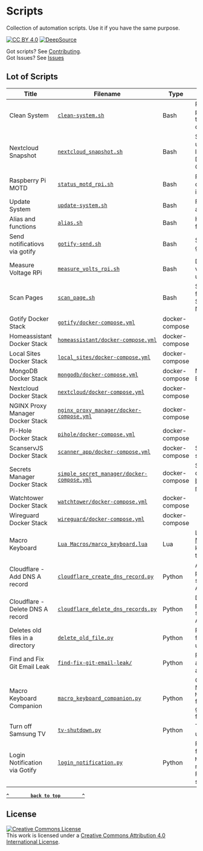 <!-- Generated on 2022-07-19 08:43:53+00:00  -->

<!-- Do not edit this file. Edit README.md/base.md.j2 instead. -->
# Scripts
Collection of automation scripts. Use it if you have the same purpose.

[![CC BY 4.0](https://img.shields.io/badge/license-CC%20BY%204.0-brightgreen)](license.md)
[![DeepSource](https://deepsource.io/gh/bearlike/scripts.svg/)](https://deepsource.io/gh/bearlike/scripts/)

Got scripts? See [Contributing](.github/CONTRIBUTING.md).
<br> Got Issues? See [Issues](https://github.com/bearlike/scripts/issues)

## Lot of Scripts

|              Title               |                                                Filename                                                |      Type      |                                                                    Description                                                                    |
| -------------------------------- | ------------------------------------------------------------------------------------------------------ | -------------- | ------------------------------------------------------------------------------------------------------------------------------------------------- |
| Clean System                     | [`clean-system.sh`](bash/clean-system.sh)                                                              | Bash           | Removing unused `apt` packages, kernels, thumbnail cache, and docker objects.                                                                     |
| Nextcloud Snapshot               | [`nextcloud_snapshot.sh`](bash/nextcloud_snapshot.sh)                                                  | Bash           | Snapshot Nextcloud and uploads to remote locations such as Google Drive. Can be used as a Cronjob.                                                |
| Raspberry Pi MOTD                | [`status_motd_rpi.sh`](bash/status_motd_rpi.sh)                                                        | Bash           | Raspberry Pi MOTD that displays basic system information on login.                                                                                |
| Update System                    | [`update-system.sh`](bash/update-system.sh)                                                            | Bash           | For Updating `apt` Packages and Portainer via docker.                                                                                             |
| Alias and functions              | [`alias.sh`](bash/alias.sh)                                                                            | Bash           | Human friendly aliases and functions                                                                                                              |
| Send notificatiovs via gotify    | [`gotify-send.sh`](bash/gotify-send.sh)                                                                | Bash           | Send notifications via gotify                                                                                                                     |
| Measure Voltage RPi              | [`measure_volts_rpi.sh`](bash/measure_volts_rpi.sh)                                                    | Bash           | Display Raspberry Pi voltage and checks if it is undervolted.                                                                                     |
| Scan Pages                       | [`scan_page.sh`](bash/scan_page.sh)                                                                    | Bash           | Scan a page from my HP flatbed scanner through SANE (Scanner Access Now Easy) interface                                                           |
| Gotify Docker Stack              | [`gotify/docker-compose.yml`](/docker-compose/gotify/docker-compose.yml)                               | docker-compose |                                                                                                                                                   |
| Homeassistant Docker Stack       | [`homeassistant/docker-compose.yml`](/docker-compose/homeassistant/docker-compose.yml)                 | docker-compose |                                                                                                                                                   |
| Local Sites Docker Stack         | [`local_sites/docker-compose.yml`](/docker-compose/local_sites/docker-compose.yml)                     | docker-compose |                                                                                                                                                   |
| MongoDB Docker Stack             | [`mongodb/docker-compose.yml`](/docker-compose/mongodb/docker-compose.yml)                             | docker-compose | MongoDB and Mongo Express                                                                                                                         |
| Nextcloud Docker Stack           | [`nextcloud/docker-compose.yml`](/docker-compose/nextcloud/docker-compose.yml)                         | docker-compose |                                                                                                                                                   |
| NGINX Proxy Manager Docker Stack | [`nginx_proxy_manager/docker-compose.yml`](/docker-compose/nginx_proxy_manager/docker-compose.yml)     | docker-compose |                                                                                                                                                   |
| Pi-Hole Docker Stack             | [`pihole/docker-compose.yml`](/docker-compose/pihole/docker-compose.yml)                               | docker-compose |                                                                                                                                                   |
| ScanservJS Docker Stack          | [`scanner_app/docker-compose.yml`](/docker-compose/scanner_app/docker-compose.yml)                     | docker-compose | SANE web UI frontend for scanners.                                                                                                                |
| Secrets Manager Docker Stack     | [`simple_secret_manager/docker-compose.yml`](/docker-compose/simple_secret_manager/docker-compose.yml) | docker-compose | Secure storage, and delivery for tokens Visit [bearlike/simple-secrets-manager](https://github.com/bearlike/simple-secrets-manager) to know more. |
| Watchtower Docker Stack          | [`watchtower/docker-compose.yml`](/docker-compose/watchtower/docker-compose.yml)                       | docker-compose |                                                                                                                                                   |
| Wireguard Docker Stack           | [`wireguard/docker-compose.yml`](/docker-compose/wireguard/docker-compose.yml)                         | docker-compose |                                                                                                                                                   |
| Macro Keyboard                   | [`Lua Macros/marco_keyboard.lua`](lua/Lua%20Macros/marco_keyboard.lua)                                 | Lua            | Load this script in [Lua Macros](https://github.com/me2d13/luamacros) to use multiple-keyboards for macro-triggerring application.                |
| Cloudflare - Add DNS A record    | [`cloudflare_create_dns_record.py`](python/cloudflare_create_dns_record.py)                            | Python         | Adds DNS A record pointing to a mentioned server using Cloudflare API v4.                                                                         |
| Cloudflare - Delete DNS A record | [`cloudflare_delete_dns_records.py`](python/cloudflare_delete_dns_records.py)                          | Python         | Deletes DNS A record pointing to a mentioned server using Cloudflare API v4.                                                                      |
| Deletes old files in a directory | [`delete_old_file.py`](python/delete_old_file.py)                                                      | Python         | Periodically deletes old files from a directory. For use in torrent box(es).                                                                      |
| Find and Fix Git Email Leak      | [`find-fix-git-email-leak/`](https://github.com/bearlike/find-fix-git-email-leak/)                     | Python         | Find and Fix publicly accessible commit email addresses.                                                                                          |
| Macro Keyboard Companion         | [`macro_keyboard_companion.py`](python/macro_keyboard_companion.py)                                    | Python         | Companion script for my Macro Keyboard. `Lua Macros/marco_keyboard.lua` for keyboard input grabbing. Basic alternative for AutoHotKey.            |
| Turn off Samsung TV              | [`tv-shutdown.py`](python/tv-shutdown.py)                                                              | Python         | Turn off Samsung TV using `samsungctl`.                                                                                                           |
| Login Notification via Gotify    | [`login_notification.py`](python/login_notification.py)                                                | Python         | Retrieves `Gotify` tokens from `Simple Secrets Manager (SSM)` and sends notification on user login. For Windows, Use task scheduler to automate.  |


**[`^        back to top        ^`](#Scripts)**


## License
[![Creative Commons License](http://i.creativecommons.org/l/by/4.0/88x31.png)](http://creativecommons.org/licenses/by/4.0/)
<br> This work is licensed under a [Creative Commons Attribution 4.0 International License](http://creativecommons.org/licenses/by/4.0/).